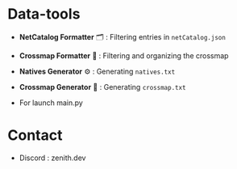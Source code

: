 # Data-tools

- **NetCatalog Formatter** 🗂️ : Filtering entries in `netCatalog.json`
- **Crossmap Formatter** 🔀 : Filtering and organizing the crossmap
- **Natives Generator** ⚙️ : Generating `natives.txt`
- **Crossmap Generator** 🔄 : Generating `crossmap.txt`

- For launch main.py

# Contact

- Discord : zenith.dev
